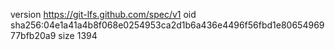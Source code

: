 version https://git-lfs.github.com/spec/v1
oid sha256:04e1a41a4b8f068e0254953ca2d1b6a436e4496f56fbd1e8065496977bfb20a9
size 1394
